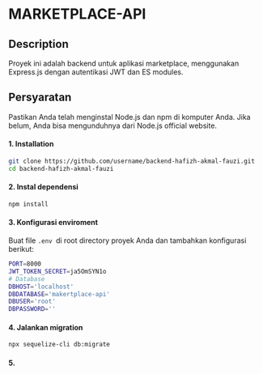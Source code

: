 
# MARKETPLACE-API
## Description
Proyek ini adalah backend untuk aplikasi marketplace, menggunakan Express.js dengan autentikasi JWT dan ES modules.

## Persyaratan 
Pastikan Anda telah menginstal Node.js dan npm di komputer Anda. Jika belum, Anda bisa mengunduhnya dari Node.js official website.

#### 1. Installation
```bash
git clone https://github.com/username/backend-hafizh-akmal-fauzi.git
cd backend-hafizh-akmal-fauzi
```
#### 2. Instal dependensi

```bash
npm install
```

#### 3. Konfigurasi enviroment
Buat file `.env `di root directory proyek Anda dan tambahkan konfigurasi berikut:
```bash
PORT=8000
JWT_TOKEN_SECRET=ja5OmSYN1o
# Database
DBHOST='localhost'
DBDATABASE='makertplace-api'
DBUSER='root'
DBPASSWORD=''
```

#### 4. Jalankan migration
```bash
npx sequelize-cli db:migrate
```

#### 5. 
